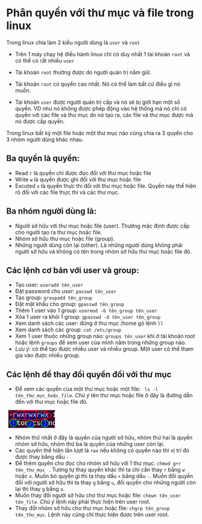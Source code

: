 # Phân quyền với thư mục và file trong linux

Trong linux chia làm 2 kiểu người dùng là `user` và `root`

- Trên 1 máy chạy hệ điều hành linux chỉ có duy nhất 1 tài khoản `root` và có thể có rất nhiều `user`

- Tài khoản `root` thường được do người quản trị nắm giữ.

- Tài khoản `root` có quyền cao nhất. Nó có thể làm bất cứ điều gì nó muốn.

- Tài khoản `user` được người quản trị cấp và nó sẽ bị giới hạn một số quyền. VD như nó không được phép động vào hệ thống mà nó chỉ có quyền với các file và thư mục do nó tạo ra,
  các file và thư mục được mà nó được cấp quyền.

Trong linux bất kỳ một file hoặc một thư mục nào cũng chia ra 3 quyền cho 3 nhóm người dùng khác nhau.

## Ba quyền là quyền:

- Read `r` là quyền chỉ được đọc đối với thư mục hoặc file
- Write `w` là quyền được ghi đối với thư mục hoặc file
- Excuted `x` là quyền thực thi đối với thư mục hoặc file. Quyền này thể hiện rõ đối với các file thực thi và các thư mục.

## Ba nhóm người dùng là:

- Người sở hữu với thư mục hoặc file (user). Thường mặc định được cấp cho người tạo ra thư mục hoặc file.
- Nhóm sở hữu thư mục hoặc file (group).
- Những người dùng còn lại (other). Là những người dùng không phải người sở hữu và không có tên trong nhóm sở hữu thư mục hoặc file đó.

## Các lệnh cơ bản với user và group:

- Tạo user: `useradd tên_user`
- Đặt password cho user: `passwd tên_user`
- Tạo group: `groupadd tên_group`
- Đặt mật khẩu cho group: `gpasswd tên_group`
- Thêm 1 user vào 1 group: `usermod -G tên_group tên_user`
- Xóa 1 user ra khỏi 1 group: `gpasswd -d tên_user tên_group`
- Xem danh sách các user: đứng ở thư mục /home gõ lệnh `ll`
- Xem danh sách các group: `cat /etc/group`
- Xem 1 user thuộc những group nào: `groups tên_user` khi ở tài khoản root hoặc lệnh `groups` để xem user của mình nằm trong những group nào.
- _Lưu ý:_ có thể tạo được nhiều user và nhiều group. Một user có thể tham gia vào được nhiều group.

## Các lệnh để thay đổi quyền đối với thư mục

- Để xem các quyền của một thư mục hoặc một file: ` ls -l tên_thư_mục_hoặc_file`. _Chú ý_ tên thư mục hoặc file ở đây là đường dẫn đến với thư mục hoặc file đó.

![](https://github.com/Khiempg225868/Linux/blob/main/images/1.png)

- Nhóm thứ nhất ở đây là quyền của người sở hữu, nhóm thứ hai là quyền nhóm sở hữu, nhóm thứ ba là quyền của những user còn lại.
- Các quyền thể hiện lần lượt là `rwx` nếu không có quyền nào thì vị trí đó được thay bằng dấu `-`
- Để thêm quyền cho đọc cho nhóm sở hữu với 1 thư mục: `chmod g+r tên_thư_mục ` . Tương tự thay quyền khác thì ta chỉ cần thay `r` bằng `w` hoặc `x`. Muốn bỏ quyền gì
  thì ta thay dấu `+` bằng dấu `-`. Muốn đổi quyền đối với người sở hữu thì ta thay `g` bằng `u`, đổi quyền cho những người còn lại thì thay `g` bằng `o`.
- Muốn thay đổi người sở hữu cho thư mục hoặc file: `chown tên_user tên_file`. _Chú ý_ lệnh này phải thực hiện trên user root.
- Thay đổi nhóm sở hữu cho thư mục hoặc file: `chgrp tên_group tên_thư_mục`. Lệnh này cũng chỉ thực hiện được trên user root.
